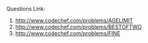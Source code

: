 Questions Link:

1. http://www.codechef.com/problems/AGELIMIT
2. http://www.codechef.com/problems/BESTOFTWO
3. http://www.codechef.com/problems/FINE
